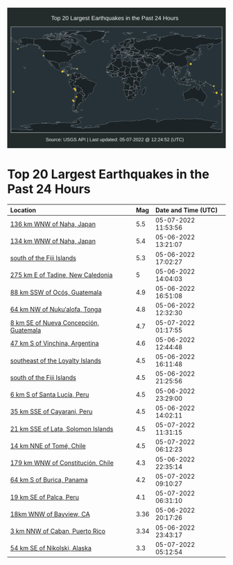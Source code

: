 ![Map](./map.png)

# Top 20 Largest Earthquakes in the Past 24 Hours

| Location | Mag | Date and Time (UTC) |
|:---|:---|:---|
| [136 km WNW of Naha, Japan](https://earthquake.usgs.gov/earthquakes/eventpage/us7000h7s7) | 5.5 | 05-07-2022 11:53:56 |
| [134 km WNW of Naha, Japan](https://earthquake.usgs.gov/earthquakes/eventpage/us7000h7j8) | 5.4 | 05-06-2022 13:21:07 |
| [south of the Fiji Islands](https://earthquake.usgs.gov/earthquakes/eventpage/us7000h7l3) | 5.3 | 05-06-2022 17:02:27 |
| [275 km E of Tadine, New Caledonia](https://earthquake.usgs.gov/earthquakes/eventpage/us7000h7jg) | 5 | 05-06-2022 14:04:03 |
| [88 km SSW of Ocós, Guatemala](https://earthquake.usgs.gov/earthquakes/eventpage/us7000h7l0) | 4.9 | 05-06-2022 16:51:08 |
| [64 km NW of Nuku‘alofa, Tonga](https://earthquake.usgs.gov/earthquakes/eventpage/us7000h7hu) | 4.8 | 05-06-2022 12:32:30 |
| [8 km SE of Nueva Concepción, Guatemala](https://earthquake.usgs.gov/earthquakes/eventpage/us7000h7p6) | 4.7 | 05-07-2022 01:17:55 |
| [47 km S of Vinchina, Argentina](https://earthquake.usgs.gov/earthquakes/eventpage/us7000h7hv) | 4.6 | 05-06-2022 12:44:48 |
| [southeast of the Loyalty Islands](https://earthquake.usgs.gov/earthquakes/eventpage/us7000h7kq) | 4.5 | 05-06-2022 16:11:48 |
| [south of the Fiji Islands](https://earthquake.usgs.gov/earthquakes/eventpage/us7000h7n7) | 4.5 | 05-06-2022 21:25:56 |
| [6 km S of Santa Lucía, Peru](https://earthquake.usgs.gov/earthquakes/eventpage/us7000h7np) | 4.5 | 05-06-2022 23:29:00 |
| [35 km SSE of Cayarani, Peru](https://earthquake.usgs.gov/earthquakes/eventpage/us7000h7je) | 4.5 | 05-06-2022 14:02:11 |
| [21 km SSE of Lata, Solomon Islands](https://earthquake.usgs.gov/earthquakes/eventpage/us7000h7s0) | 4.5 | 05-07-2022 11:31:15 |
| [14 km NNE of Tomé, Chile](https://earthquake.usgs.gov/earthquakes/eventpage/us7000h7qm) | 4.5 | 05-07-2022 06:12:23 |
| [179 km WNW of Constitución, Chile](https://earthquake.usgs.gov/earthquakes/eventpage/us7000h7nf) | 4.3 | 05-06-2022 22:35:14 |
| [64 km S of Burica, Panama](https://earthquake.usgs.gov/earthquakes/eventpage/us7000h7rj) | 4.2 | 05-07-2022 09:10:27 |
| [19 km SE of Palca, Peru](https://earthquake.usgs.gov/earthquakes/eventpage/us7000h7qq) | 4.1 | 05-07-2022 06:31:10 |
| [18km WNW of Bayview, CA](https://earthquake.usgs.gov/earthquakes/eventpage/nc73730206) | 3.36 | 05-06-2022 20:17:26 |
| [3 km NNW of Caban, Puerto Rico](https://earthquake.usgs.gov/earthquakes/eventpage/pr71347623) | 3.34 | 05-06-2022 23:43:17 |
| [54 km SE of Nikolski, Alaska](https://earthquake.usgs.gov/earthquakes/eventpage/us7000h7qg) | 3.3 | 05-07-2022 05:12:54 |
